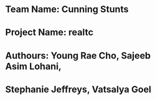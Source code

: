 # Team Name: Cunning Stunts
# Project Name: realtc
# Authours: Young Rae Cho, Sajeeb Asim Lohani, 
#           Stephanie Jeffreys, Vatsalya Goel
# 